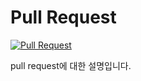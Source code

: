 # Pull Request

[![Pull Request](https://img.youtube.com/vi/Ake0qTXhWqQ/0.jpg)](https://www.youtube.com/watch?v=Ake0qTXhWqQ)


pull request에 대한 설명입니다.

